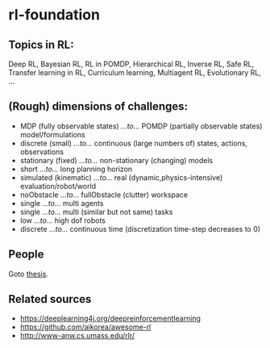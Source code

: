 # rl-foundation

## Topics in RL:
Deep RL,
Bayesian RL,
RL in POMDP,
Hierarchical RL,
Inverse RL,
Safe RL,
Transfer learning in RL,
Curriculum learning,
Multiagent RL,
Evolutionary RL,
...

## (Rough) dimensions of challenges:
* MDP (fully observable states) _...to..._ POMDP (partially observable states) model/formulations
* discrete (small) _...to..._ continuous (large numbers of) states, actions, observations
* stationary (fixed) _...to..._ non-stationary (changing) models
* short _...to..._ long planning horizon
* simulated (kinematic) _...to..._ real (dynamic,physics-intensive) evaluation/robot/world
* noObstacle _...to..._ fullObstacle (clutter) workspace
* single _...to..._ multi agents
* single _...to..._ multi (similar but not same) tasks
* low _...to..._ high dof robots
* discrete _...to..._ continuous time (discretization time-step decreases to 0)

## People
Goto [thesis](https://github.com/tttor/rl-foundation/tree/master/thesis).

## Related sources
* https://deeplearning4j.org/deepreinforcementlearning
* https://github.com/aikorea/awesome-rl
* http://www-anw.cs.umass.edu/rlr/
